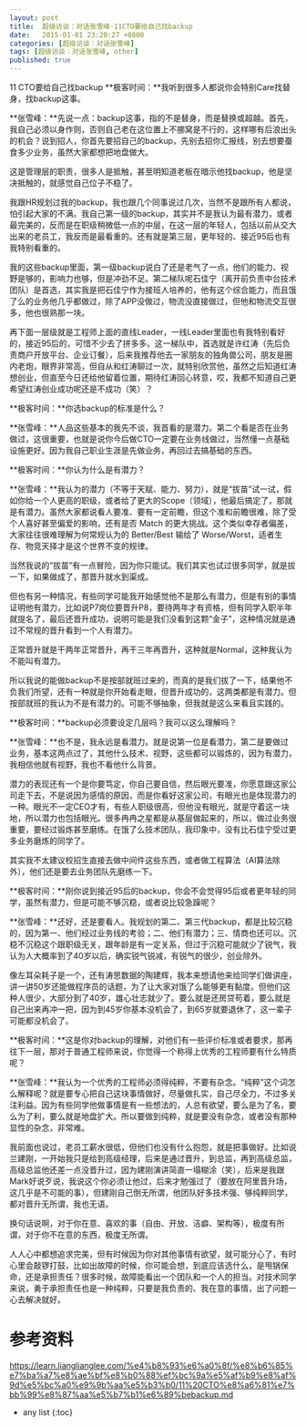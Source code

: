 ```yaml
---
layout: post
title:  超级访谈：对话张雪峰-11CTO要给自己找backup
date:   2015-01-01 23:20:27 +0800
categories: [超级访谈：对话张雪峰]
tags: [超级访谈：对话张雪峰, other]
published: true
---
```




11 CTO要给自己找backup
**极客时间：**我听到很多人都说你会特别Care找替身，找backup这事。

**张雪峰：**先说一点：backup这事，指的不是替身，而是替换或超越。首先，我自己必须以身作则，否则自己老在这位置上不挪窝是不行的，这样哪有后浪出头的机会？说到招人，你首先要招自己的backup，先别去招你汇报线，别去想要蚕食多少业务，虽然大家都想把地盘做大。

这是管理层的职责，很多人是抵触，甚至明知道老板在暗示他找backup，他是坚决抵触的，就感觉自己位子不稳了。

我跟HR规划过我的backup，我也跟几个同事说过几次，当然不是跟所有人都说，怕引起大家的不满。我自己第一级的backup，其实并不是我认为最有潜力，或者最完美的，反而是在职级稍微低一点的中层，在这一层的年轻人，包括以前从交大出来的老员工，我反而是最看重的。还有就是第三层，更年轻的、接近95后也有我特别看重的。

我的这些backup里面，第一级backup说白了还是老气了一点，他们的能力、视野是够的，影响力也够，但是冲劲不足。第二梯队呢石佳宁（离开前负责中台技术团队）是首选，其实我是把石佳宁作为接班人培养的，他有这个综合能力，而且饿了么的业务他几乎都做过，除了APP没做过，物流没直接做过，但他和物流交互很多，他也很熟那一块。

再下面一层级就是工程师上面的直线Leader，一线Leader里面也有我特别看好的，接近95后的，可惜不少去了拼多多。这一梯队中，首选就是许红涛（先后负责商户开放平台、企业订餐），后来我推荐他去一家朋友的独角兽公司，朋友是圈内老炮，眼界非常高，但自从和红涛聊过一次，就特别欣赏他，虽然之后知道红涛想创业，但直至今日还给他留着位置，期待红涛回心转意，哎，我都不知道自己更希望红涛创业成功呢还是不成功（笑）？

**极客时间：**你选backup的标准是什么？

**张雪峰：**人品这些基本的我先不谈，我首看的是潜力。第二个看是否在业务做过，这很重要，也就是说你今后做CTO一定要在业务线做过，当然懂一点基础设施更好。因为我自己职业生涯是先做业务，再回过去搞基础的东西。

**极客时间：**你认为什么是有潜力？

**张雪峰：**我认为的潜力（不等于天赋、能力、努力），就是“拔苗”试一试，假如你给一个人更高的职级，或者给了更大的Scope（领域），他最后搞定了，那就是有潜力。虽然大家都说看人要准、要有一定前瞻，但这个准和前瞻很难，除了受个人喜好甚至偏爱的影响，还有是否 Match 的更大挑战。这个类似幸存者偏差，大家往往很难理解为何常规认为的 Better/Best 输给了 Worse/Worst，适者生存、物竞天择才是这个世界不变的规律。

当然我说的“拔苗”有一点冒险，因为你只能试。我们其实也试过很多同学，就是拔一下，如果做成了，那晋升就水到渠成。

但也有另一种情况，有些同学可能我开始感觉他不是那么有潜力，但是有别的事情证明他有潜力，比如说P7岗位要晋升P8，要待两年才有资格，但有同学入职半年就提名了，最后还晋升成功，说明可能是我们没看到这颗“金子”，这种情况就是通过不常规的晋升看到一个人有潜力。

正常晋升就是干两年正常晋升，再干三年再晋升，这种就是Normal，这种我认为不能叫有潜力。

所以我说的能做backup不是按部就班过来的，而真的是我们拔了一下，结果他不负我们所望，还有一种就是你开始看走眼，但晋升成功的，这两类都是有潜力。但按部就班的我认为不是有潜力的。可能不够抽象，但我就是这么来看且实践的。

**极客时间：**backup必须要设定几层吗？我可以这么理解吗？

**张雪峰：**也不是，我永远是看潜力。就是说第一位是看潜力，第二是要做过业务，基本这两点过了，其他什么技术、视野，这些都可以锻炼的，因为有潜力，我相信他就有视野，我也不看他什么背景。

潜力的表现还有一个是你要笃定，你自己要自信，然后眼光要准，你愿意跟这家公司走下去，不是说因为感情的原因，而是你看好这家公司，有眼光也是体现潜力的一种。眼光不一定CEO才有，有些人职级很高，但他没有眼光，就是守着这一块地，所以潜力也包括眼光。很多冉冉之星都是从基层做起来的，所以，做过业务很重要，要经过锻炼甚至磨练。在饿了么技术团队，我印象中，没有比石佳宁受过更多业务磨炼的同学了。

其实我不太建议校招生直接去做中间件这些东西，或者做工程算法（AI算法除外），他们还是要去业务团队先磨练一下。

**极客时间：**刚你说到接近95后的backup，你会不会觉得95后或者更年轻的同学，虽然有潜力，但是可能不够沉稳，或者说比较急躁呢？

**张雪峰：**还好，还是要看人。我规划的第二、第三代backup，都是比较沉稳的，因为第一、他们经过业务线的考验；二、他们有潜力；三、情商也还可以。沉稳不沉稳这个跟职级无关，跟年龄是有一定关系，但过于沉稳可能就少了锐气，我认为人大概率到了40岁以后，确实锐气锐减，有锐气的很少，创业除外。

像左耳朵耗子是一个，还有涛思数据的陶建辉，我本来想请他来给同学们做讲座，讲一讲50岁还能做程序员的话题，为了让大家对饿了么能够更有黏度。但他们这种人很少，大部分到了40岁，雄心壮志就少了。要么就是还房贷苟着，要么就是自己出来再冲一把，因为到45岁你基本没机会了，到65岁就要退休了，这一辈子可能都没机会了。

**极客时间：**这是你对backup的理解，对他们有一些评价标准或者要求，那再往下一层，那对于普通工程师来说，你觉得一个称得上优秀的工程师要有什么特质呢？

**张雪峰：**我认为一个优秀的工程师必须得纯粹，不要有杂念。“纯粹”这个词怎么解释呢？就是要专心把自己这块事情做好，尽量做扎实，自己尽全力，不过多关注利益。因为有些同学他做事情是有一些想法的，人总有欲望，要么是为了名，要么为了利，要么就是地盘扩大。所以要做到纯粹，就是要没有杂念，或者没有那种显性的杂念，非常难。

我前面也说过，老员工薪水很低，但他们也没有什么抱怨，就是把事做好。比如说兰建刚，一开始我只是给到高级经理，后来是通过晋升，到总监，再到高级总监，高级总监他还差一点没晋升过，因为建刚演讲简直一塌糊涂（笑），后来是我跟Mark好说歹说，我说这个你必须让他过，后来才勉强过了（要放在阿里晋升场，这几乎是不可能的事），但建刚自己倒无所谓，他团队好多技术强、够纯粹同学，都对晋升无所谓，我也无语。

换句话说啊，对于你在意、喜欢的事（自由、开放、洁癖、架构等），极度有所谓，对于你不在意的东西，极度无所谓。

人人心中都想追求完美，但有时候因为你对其他事情有欲望，就可能分心了，有时心里会敲锣打鼓，比如出故障的时候，你可能会想，到底应该选什么，是甩锅保命，还是承担责任？很多时候，故障能看出一个团队和一个人的担当。对技术同学来说，勇于承担责任也是一种纯粹，只要是我负责的、我在意的事情，出了问题一心去解决就好。




# 参考资料

https://learn.lianglianglee.com/%e4%b8%93%e6%a0%8f/%e8%b6%85%e7%ba%a7%e8%ae%bf%e8%b0%88%ef%bc%9a%e5%af%b9%e8%af%9d%e5%bc%a0%e9%9b%aa%e5%b3%b0/11%20CTO%e8%a6%81%e7%bb%99%e8%87%aa%e5%b7%b1%e6%89%bebackup.md

* any list
{:toc}
